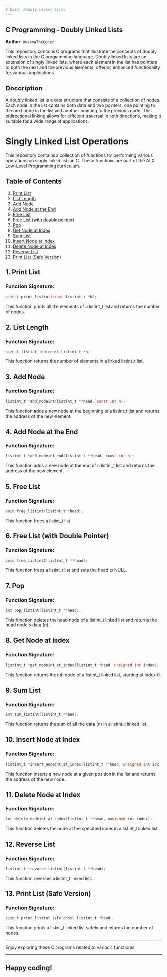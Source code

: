 ```yaml
---
# 0x13. Doubly Linked Lists
---
```


## C Programming - Doubly Linked Lists

**Author**: `OusamaTheCoder`

This repository contains C programs that illustrate the concepts of doubly linked lists in the C programming language. Doubly linked lists are an extension of singly linked lists, where each element in the list has pointers to both the next and the previous elements, offering enhanced functionality for various applications.

## Description

A doubly linked list is a data structure that consists of a collection of nodes. Each node in the list contains both data and two pointers, one pointing to the next node in the list and another pointing to the previous node. This bidirectional linking allows for efficient traversal in both directions, making it suitable for a wide range of applications.

# Singly Linked List Operations

This repository contains a collection of functions for performing various operations on singly linked lists in C. These functions are part of the ALX Low-Level Programming curriculum.

## Table of Contents
1. [Print List](#1-print-list)
2. [List Length](#2-list-length)
3. [Add Node](#3-add-node)
4. [Add Node at the End](#4-add-node-at-the-end)
5. [Free List](#5-free-list)
6. [Free List (with double pointer)](#6-free-list-with-double-pointer)
7. [Pop](#7-pop)
8. [Get Node at Index](#8-get-node-at-index)
9. [Sum List](#9-sum-list)
10. [Insert Node at Index](#10-insert-node-at-index)
11. [Delete Node at Index](#11-delete-node-at-index)
12. [Reverse List](#12-reverse-list)
13. [Print List (Safe Version)](#13-print-list-safe-version)

## 1. Print List
### Function Signature:
```c
size_t print_listint(const listint_t *h);
```
This function prints all the elements of a listint_t list and returns the number of nodes.

## 2. List Length
### Function Signature:
```c
size_t listint_len(const listint_t *h);
```
This function returns the number of elements in a linked listint_t list.

## 3. Add Node
### Function Signature:
```c
listint_t *add_nodeint(listint_t **head, const int n);
```
This function adds a new node at the beginning of a listint_t list and returns the address of the new element.

## 4. Add Node at the End
### Function Signature:
```c
listint_t *add_nodeint_end(listint_t **head, const int n);
```
This function adds a new node at the end of a listint_t list and returns the address of the new element.

## 5. Free List
### Function Signature:
```c
void free_listint(listint_t *head);
```
This function frees a listint_t list.

## 6. Free List (with Double Pointer)
### Function Signature:
```c
void free_listint2(listint_t **head);
```
This function frees a listint_t list and sets the head to NULL.

## 7. Pop
### Function Signature:
```c
int pop_listint(listint_t **head);
```
This function deletes the head node of a listint_t linked list and returns the head node's data (n).

## 8. Get Node at Index
### Function Signature:
```c
listint_t *get_nodeint_at_index(listint_t *head, unsigned int index);
```
This function returns the nth node of a listint_t linked list, starting at index 0.

## 9. Sum List
### Function Signature:
```c
int sum_listint(listint_t *head);
```
This function returns the sum of all the data (n) in a listint_t linked list.

## 10. Insert Node at Index
### Function Signature:
```c
listint_t *insert_nodeint_at_index(listint_t **head, unsigned int idx, int n);
```
This function inserts a new node at a given position in the list and returns the address of the new node.

## 11. Delete Node at Index
### Function Signature:
```c
int delete_nodeint_at_index(listint_t **head, unsigned int index);
```
This function deletes the node at the specified index in a listint_t linked list.

## 12. Reverse List
### Function Signature:
```c
listint_t *reverse_listint(listint_t **head);
```
This function reverses a listint_t linked list.

## 13. Print List (Safe Version)
### Function Signature:
```c
size_t print_listint_safe(const listint_t *head);
```
This function prints a listint_t linked list safely and returns the number of nodes.

---
Enjoy exploring these C programs related to variadic functions!

---
Happy coding!
---


